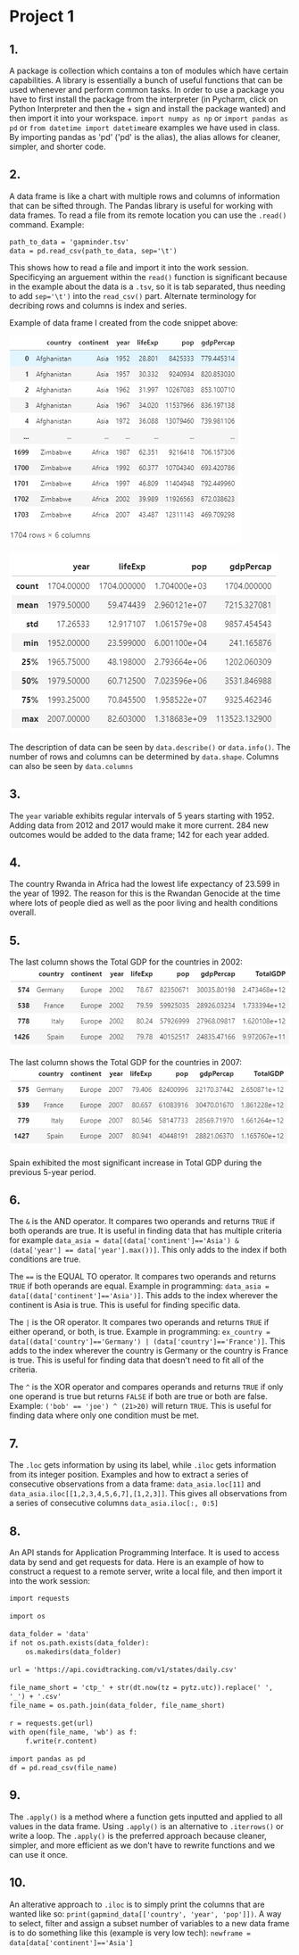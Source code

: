 # Project 1

## 1. 
A package is collection which contains a ton of modules which have certain capabilities. A library is essentially a bunch of useful functions that can be used whenever and perform common tasks. In order to use a package you have to first install the package from the interpreter (in Pycharm, click on Python Interpreter and then the + sign and install the package wanted) and then import it into your workspace. ```import numpy as np``` or ```import pandas as pd``` or ```from datetime import datetime```are examples we have used in class. By importing pandas as 'pd' ('pd' is the alias), the alias allows for cleaner, simpler, and shorter code. 

## 2. 
A data frame is like a chart with multiple rows and columns of information that can be sifted through. The Pandas library is useful for working with data frames. To read a file from its remote location you can use the ```.read()``` command. Example:
```
path_to_data = 'gapminder.tsv'
data = pd.read_csv(path_to_data, sep='\t')
``` 
This shows how to read a file and import it into the work session. Specificying an arguement within the ```read()``` function is significant because in the example about the data is a ```.tsv```, so it is tab separated, thus needing to add ```sep='\t')``` into the ```read_csv()``` part. Alternate terminology for decribing rows and columns is index and series. 

Example of data frame I created from the code snippet above:

![](gapminderpic.PNG)

![](gapminderdescribe.PNG)

The description of data can be seen by ```data.describe()``` or ```data.info()```. The number of rows and columns can be determined by ```data.shape```. Columns can also be seen by ```data.columns```

## 3. 
The ```year``` variable exhibits regular intervals of 5 years starting with 1952. Adding data from 2012 and 2017 would make it more current. 284 new outcomes would be added to the data frame; 142 for each year added. 

## 4. 
The country Rwanda in Africa had the lowest life expectancy of 23.599 in the year of 1992. The reason for this is the Rwandan Genocide at the time where lots of people died as well as the poor living and health conditions overall. 

## 5. 
The last column shows the Total GDP for the countries in 2002:
![](2002.PNG)

The last column shows the Total GDP for the countries in 2007:
![](2007.PNG)

Spain exhibited the most significant increase in Total GDP during the previous 5-year period.

## 6. 
The ``` & ``` is the AND operator. It compares two operands and returns ```TRUE``` if both operands are true. It is useful in finding data that has multiple criteria for example ```data_asia = data[(data['continent']=='Asia') & (data['year'] == data['year'].max())]```. This only adds to the index if both conditions are true. 

The ```==``` is the EQUAL TO operator. It compares two operands and returns ```TRUE``` if both operands are equal. Example in programming: ```data_asia = data[(data['continent']=='Asia')]```. This adds to the index wherever the continent is Asia is true. This is useful for finding specific data. 

The ```|``` is the OR operator. It compares two operands and returns ```TRUE``` if either operand, or both, is true. Example in programming: ```ex_country = data[(data['country']=='Germany') | (data['country']=='France')]```. This adds to the index wherever the country is Germany or the country is France is true. This is useful for finding data that doesn't need to fit all of the criteria. 

The ```^``` is the XOR operator and compares operands and returns ```TRUE``` if only one operand is true but returns ```FALSE``` if both are true or both are false. Example: ```('bob' == 'joe') ^ (21>20)``` will return ```TRUE```. This is useful for finding data where only one condition must be met. 

## 7. 
The ```.loc``` gets information by using its label, while ```.iloc``` gets information from its integer position. Examples and how to extract a series of consecutive observations from a data frame: ```data_asia.loc[11]``` and ```data_asia.iloc[[1,2,3,4,5,6,7],[1,2,3]]```. This gives all observations from a series of consecutive columns ```data_asia.iloc[:, 0:5]```

## 8. 
An API stands for Application Programming Interface. It is used to access data by send and get requests for data. Here is an example of how to construct a request to a remote server, write a local file, and then import it into the work session:
```
import requests

import os

data_folder = 'data'
if not os.path.exists(data_folder):
    os.makedirs(data_folder)

url = 'https://api.covidtracking.com/v1/states/daily.csv'

file_name_short = 'ctp_' + str(dt.now(tz = pytz.utc)).replace(' ', '_') + '.csv'
file_name = os.path.join(data_folder, file_name_short)

r = requests.get(url)
with open(file_name, 'wb') as f:
    f.write(r.content)

import pandas as pd
df = pd.read_csv(file_name)
```

## 9. 
The ```.apply()``` is a method where a function gets inputted and applied to all values in the data frame. Using ```.apply()``` is an alternative to  ```.iterrows()``` or write  a loop. The ```.apply()``` is the preferred approach because cleaner, simpler, and more efficient as we don't have to rewrite functions and we can use it once. 

## 10. 
An alterative approach to ```.iloc``` is to simply print the columns that are wanted like so: ```print(gapmind_data[['country', 'year', 'pop']])```. A way to select, filter and assign a subset number of variables to a new data frame is to do something like this (example is very low tech): ```newframe = data[data['continent']=='Asia']```
